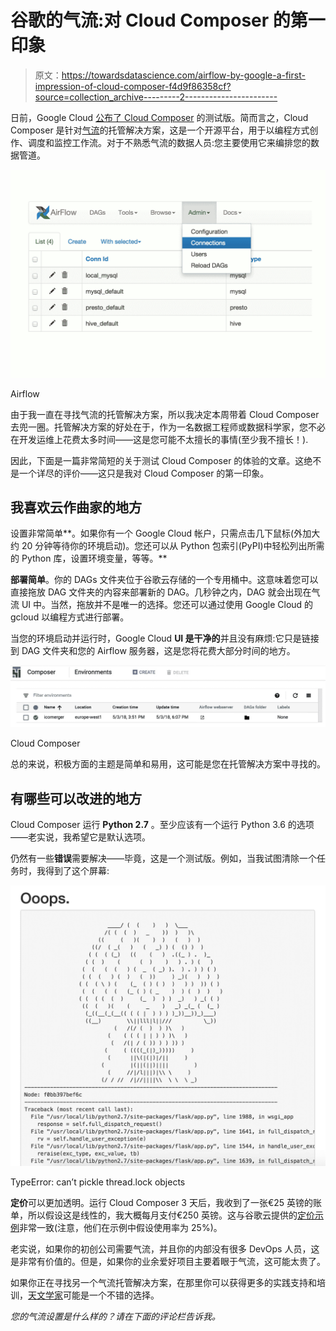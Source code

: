 # 谷歌的气流:对 Cloud Composer 的第一印象

> 原文：<https://towardsdatascience.com/airflow-by-google-a-first-impression-of-cloud-composer-f4d9f86358cf?source=collection_archive---------2----------------------->

日前，Google Cloud [公布了 Cloud Composer](https://cloud.google.com/blog/big-data/2018/05/cloud-composer-is-now-in-beta-build-and-run-practical-workflows-with-minimal-effort) 的测试版。简而言之，Cloud Composer 是针对[气流](https://airflow.apache.org/)的托管解决方案，这是一个开源平台，用于以编程方式创作、调度和监控工作流。对于不熟悉气流的数据人员:您主要使用它来编排您的数据管道。

![](img/b13d9c9e95c316817a3657c62c5439d7.png)

Airflow

由于我一直在寻找气流的托管解决方案，所以我决定本周带着 Cloud Composer 去兜一圈。托管解决方案的好处在于，作为一名数据工程师或数据科学家，您不必在开发运维上花费太多时间——这是您可能不太擅长的事情(至少我不擅长！).

因此，下面是一篇非常简短的关于测试 Cloud Composer 的体验的文章。这绝不是一个详尽的评价——这只是我对 Cloud Composer 的第一印象。

## 我喜欢云作曲家的地方

设置非常简单**。如果你有一个 Google Cloud 帐户，只需点击几下鼠标(外加大约 20 分钟等待你的环境启动)。您还可以从 Python 包索引(PyPI)中轻松列出所需的 Python 库，设置环境变量，等等。**

**部署简单**。你的 DAGs 文件夹位于谷歌云存储的一个专用桶中。这意味着您可以直接拖放 DAG 文件夹的内容来部署新的 DAG。几秒钟之内，DAG 就会出现在气流 UI 中。当然，拖放并不是唯一的选择。您还可以通过使用 Google Cloud 的 gcloud 以编程方式进行部署。

当您的环境启动并运行时，Google Cloud **UI 是干净的**并且没有麻烦:它只是链接到 DAG 文件夹和您的 Airflow 服务器，这是您将花费大部分时间的地方。

![](img/ff2bb32711bcd152f693e297fe52e3c1.png)

Cloud Composer

总的来说，积极方面的主题是简单和易用，这可能是您在托管解决方案中寻找的。

## 有哪些可以改进的地方

Cloud Composer 运行 **Python 2.7** 。至少应该有一个运行 Python 3.6 的选项——老实说，我希望它是默认选项。

仍然有一些**错误**需要解决——毕竟，这是一个测试版。例如，当我试图清除一个任务时，我得到了这个屏幕:

![](img/08374724ca49acee5772d496bd096ebb.png)

TypeError: can’t pickle thread.lock objects

**定价**可以更加透明。运行 Cloud Composer 3 天后，我收到了一张€25 英镑的账单，所以假设这是线性的，我大概每月支付€250 英镑。这与谷歌云提供的[定价示例](https://cloud.google.com/composer/pricing#pricing_example)非常一致(注意，他们在示例中假设使用率为 25%)。

老实说，如果你的初创公司需要气流，并且你的内部没有很多 DevOps 人员，这是非常有价值的。但是，如果你的业余爱好项目主要着眼于气流，这可能太贵了。

如果你正在寻找另一个气流托管解决方案，在那里你可以获得更多的实践支持和培训，[天文学家](https://www.astronomer.io/airflow/)可能是一个不错的选择。

*您的气流设置是什么样的？请在下面的评论栏告诉我。*